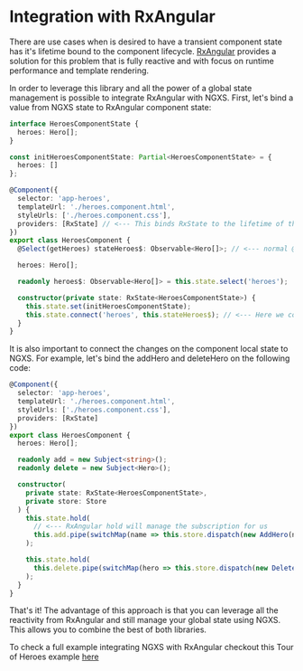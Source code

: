 # Integration with RxAngular

There are use cases when is desired to have a transient component state has it's lifetime bound to the component lifecycle.
[RxAngular](https://github.com/rx-angular/rx-angular) provides a solution for this problem that is fully reactive and with focus on runtime performance and template rendering.

In order to leverage this library and all the power of a global state management is possible to integrate RxAngular with NGXS.
First, let's bind a value from NGXS state to RxAngular component state:

```ts
interface HeroesComponentState {
  heroes: Hero[];
}

const initHeroesComponentState: Partial<HeroesComponentState> = {
  heroes: []
};

@Component({
  selector: 'app-heroes',
  templateUrl: './heroes.component.html',
  styleUrls: ['./heroes.component.css'],
  providers: [RxState] // <--- This binds RxState to the lifetime of the component
})
export class HeroesComponent {
  @Select(getHeroes) stateHeroes$: Observable<Hero[]>; // <--- normal @Select use from NGXS

  heroes: Hero[];

  readonly heroes$: Observable<Hero[]> = this.state.select('heroes');

  constructor(private state: RxState<HeroesComponentState>) {
    this.state.set(initHeroesComponentState);
    this.state.connect('heroes', this.stateHeroes$); // <--- Here we connect NGXS with RxAngular
  }
}
```

It is also important to connect the changes on the component local state to NGXS.
For example, let's bind the addHero and deleteHero on the following code:

```ts
@Component({
  selector: 'app-heroes',
  templateUrl: './heroes.component.html',
  styleUrls: ['./heroes.component.css'],
  providers: [RxState]
})
export class HeroesComponent {
  heroes: Hero[];

  readonly add = new Subject<string>();
  readonly delete = new Subject<Hero>();

  constructor(
    private state: RxState<HeroesComponentState>,
    private store: Store
  ) {
    this.state.hold(
      // <--- RxAngular hold will manage the subscription for us
      this.add.pipe(switchMap(name => this.store.dispatch(new AddHero(name)))) // <--- dispatch action to NGXS
    );

    this.state.hold(
      this.delete.pipe(switchMap(hero => this.store.dispatch(new DeleteHero(hero))))
    );
  }
}
```

That's it! The advantage of this approach is that you can leverage all the reactivity from RxAngular and still manage your global state using NGXS.
This allows you to combine the best of both libraries.

To check a full example integrating NGXS with RxAngular checkout this Tour of Heroes example [here](https://github.com/rx-angular/rx-angular/tree/master/apps/tour-of-heroes-ngxs)

